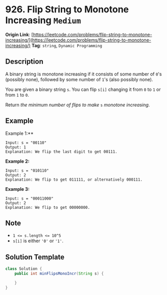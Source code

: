 # 926. Flip String to Monotone Increasing `Medium`

**Origin Link**: [https://leetcode.com/problems/flip-string-to-monotone-increasing/](https://leetcode.com/problems/flip-string-to-monotone-increasing/)
**Tag**: `string`, `Dynamic Programming`


## Description

A binary string is monotone increasing if it consists of some number of `0`'s (possibly none), followed by some number of `1`'s (also possibly none).

You are given a binary string `s`. You can flip `s[i]` changing it from `0` to `1` or from `1` to `0`.

Return *the minimum number of flips to make* `s` *monotone increasing*.


## Example

Example 1:**

```
Input: s = "00110"
Output: 1
Explanation: We flip the last digit to get 00111.
```

**Example 2:**

```
Input: s = "010110"
Output: 2
Explanation: We flip to get 011111, or alternatively 000111.
```

**Example 3:**

```
Input: s = "00011000"
Output: 2
Explanation: We flip to get 00000000.
```


## Note

- `1 <= s.length <= 10^5`
- `s[i]` is either `'0'` or `'1'`.


## Solution Template

```java
class Solution {
    public int minFlipsMonoIncr(String s) {

    }
}
```
